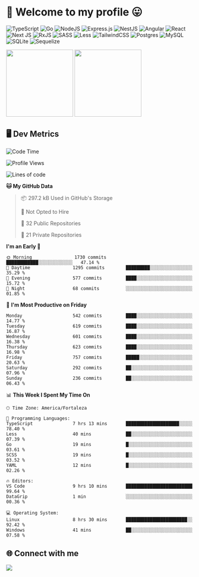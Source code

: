 # 🎉 Welcome to my profile 😛

![TypeScript](https://img.shields.io/badge/typescript-%23007ACC.svg?style=for-the-badge&logo=typescript&logoColor=white)
![Go](https://img.shields.io/badge/go-%2300ADD8.svg?style=for-the-badge&logo=go&logoColor=white)
![NodeJS](https://img.shields.io/badge/node.js-6DA55F?style=for-the-badge&logo=node.js&logoColor=white)
![Express.js](https://img.shields.io/badge/express.js-%23404d59.svg?style=for-the-badge&logo=express&logoColor=%2361DAFB)
![NestJS](https://img.shields.io/badge/nestjs-%23E0234E.svg?style=for-the-badge&logo=nestjs&logoColor=white)
![Angular](https://img.shields.io/badge/angular-%23DD0031.svg?style=for-the-badge&logo=angular&logoColor=white)
![React](https://img.shields.io/badge/react-%2320232a.svg?style=for-the-badge&logo=react&logoColor=%2361DAFB)
![Next JS](https://img.shields.io/badge/Next-black?style=for-the-badge&logo=next.js&logoColor=white)
![RxJS](https://img.shields.io/badge/rxjs-%23B7178C.svg?style=for-the-badge&logo=reactivex&logoColor=white)
![SASS](https://img.shields.io/badge/SASS-hotpink.svg?style=for-the-badge&logo=SASS&logoColor=white)
![Less](https://img.shields.io/badge/less-2B4C80?style=for-the-badge&logo=less&logoColor=white)
![TailwindCSS](https://img.shields.io/badge/tailwindcss-%2338B2AC.svg?style=for-the-badge&logo=tailwind-css&logoColor=white)
![Postgres](https://img.shields.io/badge/postgres-%23316192.svg?style=for-the-badge&logo=postgresql&logoColor=white)
![MySQL](https://img.shields.io/badge/mysql-4479A1.svg?style=for-the-badge&logo=mysql&logoColor=white)
![SQLite](https://img.shields.io/badge/sqlite-%2307405e.svg?style=for-the-badge&logo=sqlite&logoColor=white)
![Sequelize](https://img.shields.io/badge/Sequelize-52B0E7?style=for-the-badge&logo=Sequelize&logoColor=white)

<div>
  <img height="180em" src="https://github-readme-stats.vercel.app/api?username=VinicciusSantos&include_all_commits=true&count_private=true&theme=github_dark"/>
  <img height="180em" src="https://github-readme-stats.vercel.app/api/top-langs/?username=VinicciusSantos&langs_count=6&layout=compact&include_all_commits=true&count_private=true&theme=github_dark"/>
</div>

## 🖥️ Dev Metrics

<!--START_SECTION:waka-->
![Code Time](http://img.shields.io/badge/Code%20Time-2%2C036%20hrs%2013%20mins-blue)

![Profile Views](http://img.shields.io/badge/Profile%20Views-0-blue)

![Lines of code](https://img.shields.io/badge/From%20Hello%20World%20I%27ve%20Written-5.4%20million%20lines%20of%20code-blue)

**🐱 My GitHub Data** 

> 📦 297.2 kB Used in GitHub's Storage 
 > 
> 🚫 Not Opted to Hire
 > 
> 📜 32 Public Repositories 
 > 
> 🔑 21 Private Repositories 
 > 
**I'm an Early 🐤** 

```text
🌞 Morning                1730 commits        ████████████░░░░░░░░░░░░░   47.14 % 
🌆 Daytime                1295 commits        █████████░░░░░░░░░░░░░░░░   35.29 % 
🌃 Evening                577 commits         ████░░░░░░░░░░░░░░░░░░░░░   15.72 % 
🌙 Night                  68 commits          ░░░░░░░░░░░░░░░░░░░░░░░░░   01.85 % 
```
📅 **I'm Most Productive on Friday** 

```text
Monday                   542 commits         ████░░░░░░░░░░░░░░░░░░░░░   14.77 % 
Tuesday                  619 commits         ████░░░░░░░░░░░░░░░░░░░░░   16.87 % 
Wednesday                601 commits         ████░░░░░░░░░░░░░░░░░░░░░   16.38 % 
Thursday                 623 commits         ████░░░░░░░░░░░░░░░░░░░░░   16.98 % 
Friday                   757 commits         █████░░░░░░░░░░░░░░░░░░░░   20.63 % 
Saturday                 292 commits         ██░░░░░░░░░░░░░░░░░░░░░░░   07.96 % 
Sunday                   236 commits         ██░░░░░░░░░░░░░░░░░░░░░░░   06.43 % 
```


📊 **This Week I Spent My Time On** 

```text
🕑︎ Time Zone: America/Fortaleza

💬 Programming Languages: 
TypeScript               7 hrs 13 mins       ████████████████████░░░░░   78.40 % 
Less                     40 mins             ██░░░░░░░░░░░░░░░░░░░░░░░   07.39 % 
Go                       19 mins             █░░░░░░░░░░░░░░░░░░░░░░░░   03.61 % 
SCSS                     19 mins             █░░░░░░░░░░░░░░░░░░░░░░░░   03.52 % 
YAML                     12 mins             █░░░░░░░░░░░░░░░░░░░░░░░░   02.26 % 

🔥 Editors: 
VS Code                  9 hrs 10 mins       █████████████████████████   99.64 % 
DataGrip                 1 min               ░░░░░░░░░░░░░░░░░░░░░░░░░   00.36 % 

💻 Operating System: 
Linux                    8 hrs 30 mins       ███████████████████████░░   92.42 % 
Windows                  41 mins             ██░░░░░░░░░░░░░░░░░░░░░░░   07.58 % 
```


<!--END_SECTION:waka-->

## 🌐 Connect with me

<a href="https://www.linkedin.com/in/vinicius-guedes-b817aa223/"><img src="https://img.shields.io/badge/LinkedIn-0077B5?style=for-the-badge&logo=linkedin&logoColor=white"/></a>

